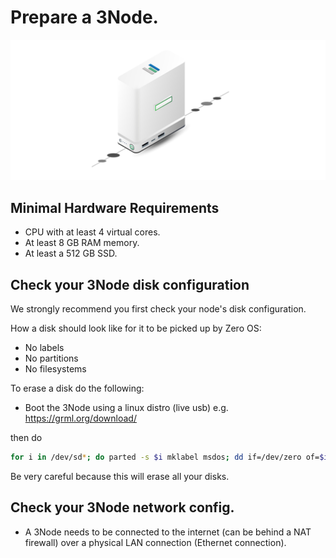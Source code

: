 
# Prepare a 3Node.

![](img/threenode_wide.png)

## Minimal Hardware Requirements

- CPU with at least 4 virtual cores.
- At least 8 GB RAM memory.
- At least a 512 GB SSD.

## Check your 3Node disk configuration

We strongly recommend you first check your node's disk configuration.

How a disk should look like for it to be picked up by Zero OS:

- No labels
- No partitions
- No filesystems

To erase a disk do the following:

- Boot the 3Node using a linux distro (live usb) e.g. https://grml.org/download/

then do

```bash
for i in /dev/sd*; do parted -s $i mklabel msdos; dd if=/dev/zero of=$i bs=1M ; done
```

Be very careful because this will erase all your disks.

## Check your 3Node network config.

- A 3Node needs to be connected to the internet (can be behind a NAT firewall) over a physical LAN connection (Ethernet connection).

